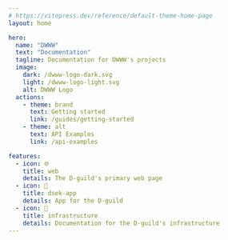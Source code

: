 ```yaml
---
# https://vitepress.dev/reference/default-theme-home-page
layout: home

hero:
  name: "DWWW"
  text: "Documentation"
  tagline: Documentation for DWWW's projects
  image:
    dark: /dwww-logo-dark.svg
    light: /dwww-logo-light.svg
    alt: DWWW Logo
  actions:
    - theme: brand
      text: Getting started
      link: /guides/getting-started
    - theme: alt
      text: API Examples
      link: /api-examples

features:
  - icon: 🌐
    title: web
    details: The D-guild's primary web page
  - icon: 📱
    title: dsek-app
    details: App for the D-guild
  - icon: 🚧
    title: infrastructure
    details: Documentation for the D-guild's infrastructure
---
```

